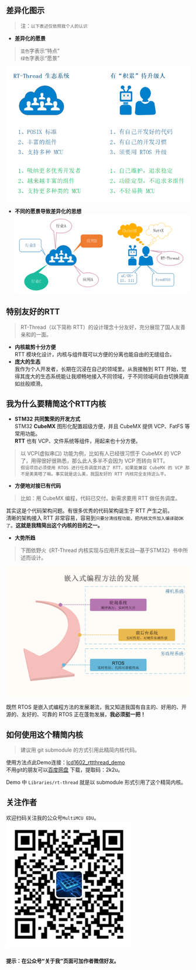 差异化图示
---
> 注：`以下表述仅依照我个人的认识`
* **差异化的愿景**
> `蓝色`字表示“特点”<br>
> `绿色`字表示“愿景”

![](https://github.com/SuWeipeng/img/raw/master/12_RT-Thread/RTT-1.png)
* **不同的愿景导致差异化的思想**
![](https://github.com/SuWeipeng/img/raw/master/12_RT-Thread/RTT-2.png)

特别友好的RTT
---
> RT-Thread（以下简称 RTT）的设计理念十分友好，充分展现了国人友善亲和的一面。
* **内核裁剪十分方便**<br>
RTT 模块化设计，内核与组件既可以方便的分离也能自由的无缝组合。
* **庞大的生态**<br>
我作为个人开发者，长期在沉浸在自己的领域里。从我接触到 RTT 开始，觉得其庞大的生态系统能让我顺畅地接入不同领域，于不同领域间自由切换简直如丝般顺滑。

我为什么要精简这个RTT内核
---
* **STM32 共同繁荣的开发方式**<br>
STM32 **CubeMX** 图形化配置超级方便，并且 CubeMX 提供 VCP、FatFS 等常用功能。<br>
**RTT** 也有 VCP、文件系统等组件，用起来也十分方便。
> 以 VCP(虚拟串口) 功能为例，比如有人已经很习惯于 CubeMX 的 VCP 了，用得很好很熟悉，那么此人多半不会因为 VCP 而转向 RTT。<br>
> `假设项目必须使用 RTOS 进行任务调度并选了 RTT，如果能兼容 CubeMX 的 VCP 那不是美美嗒了嘛。事实就是这么美，我国友好的 RTT 内核完全支持这么干。`
* **方便地对接已有代码**
> 比如：用 CubeMX 编程，代码已交付。新需求要用 RTT 做任务调度。

其实这是个代码架构问题。有很多优秀的代码架构诞生于 RTT 产生之前。<br>
清晰的架构接入 RTT 非常容易，容易到`只要分清线程功能，把内核文件加入编译就OK了`。**这就是我精简出这个内核的目的之一。**
* **大势所趋**
> 下图依野火《RT-Thread 内核实现与应用开发实战—基于STM32》书中所述而设计。

![](https://github.com/SuWeipeng/img/raw/master/12_RT-Thread/RTT-3.jpg)

既然 RTOS 是嵌入式编程方法的发展潮流，我又知道我国有自主的、好用的、开源的、友好的、可靠的 RTOS 正在蓬勃发展，**我必须挺一把！**

如何使用这个精简内核
---
> 建议用 git submodule 的方式引用此精简内核代码。

使用方法点此Demo连接：[lcd1602_rttthread_demo](https://github.com/SuWeipeng/lcd1602_rttthread_demo)<br>
不用git的朋友可以[百度网盘](https://pan.baidu.com/s/1jsNnhnDIDpMf5jHHLib5Cw)
下载，提取码：2k2u。 

Demo 中 `Libraries/rt-thread` 就是以 submodule 形式引用了这个精简内核。


关注作者
---
欢迎扫码关注我的公众号`MultiMCU EDU`。<br>
![](https://github.com/SuWeipeng/img/raw/master/gongzonghao.jpg)<br>
### `提示：在公众号“关于我”页面可加作者微信好友。`

 
